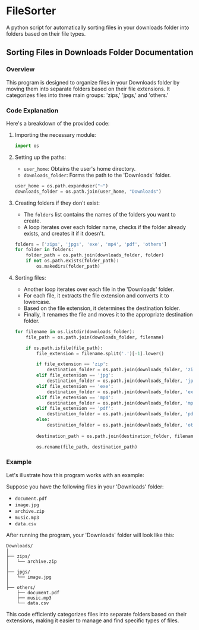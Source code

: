 # FileSorter
A python script for automatically sorting files in your downloads folder into folders based on their file types.

## Sorting Files in Downloads Folder Documentation

### Overview

This program is designed to organize files in your Downloads folder by moving them into separate folders based on their file extensions. It categorizes files into three main groups: 'zips,' 'jpgs,' and 'others.'

### Code Explanation

Here's a breakdown of the provided code:

1. Importing the necessary module:
   ```python
   import os
   ```

2. Setting up the paths:
   - `user_home`: Obtains the user's home directory.
   - `downloads_folder`: Forms the path to the 'Downloads' folder.
   ```python
   user_home = os.path.expanduser("~")
   downloads_folder = os.path.join(user_home, "Downloads")
   ```

3. Creating folders if they don't exist:
   - The `folders` list contains the names of the folders you want to create.
   - A loop iterates over each folder name, checks if the folder already exists, and creates it if it doesn't.
   ```python
   folders = ['zips', 'jpgs', 'exe', 'mp4', 'pdf', 'others']
   for folder in folders:
       folder_path = os.path.join(downloads_folder, folder)
       if not os.path.exists(folder_path):
           os.makedirs(folder_path)
   ```

4. Sorting files:
   - Another loop iterates over each file in the 'Downloads' folder.
   - For each file, it extracts the file extension and converts it to lowercase.
   - Based on the file extension, it determines the destination folder.
   - Finally, it renames the file and moves it to the appropriate destination folder.
   ```python
   for filename in os.listdir(downloads_folder):
       file_path = os.path.join(downloads_folder, filename)
   
       if os.path.isfile(file_path):
           file_extension = filename.split('.')[-1].lower()
   
           if file_extension == 'zip':
               destination_folder = os.path.join(downloads_folder, 'zips')
           elif file_extension == 'jpg':
               destination_folder = os.path.join(downloads_folder, 'jpgs')
           elif file_extension == 'exe':
               destination_folder = os.path.join(downloads_folder, 'exe')
           elif file_extension == 'mp4':
               destination_folder = os.path.join(downloads_folder, 'mp4')
           elif file_extension == 'pdf':
               destination_folder = os.path.join(downloads_folder, 'pdf')
           else:
               destination_folder = os.path.join(downloads_folder, 'others')
      
           destination_path = os.path.join(destination_folder, filename)
   
           os.rename(file_path, destination_path)
   ```

### Example

Let's illustrate how this program works with an example:

Suppose you have the following files in your 'Downloads' folder:
- `document.pdf`
- `image.jpg`
- `archive.zip`
- `music.mp3`
- `data.csv`

After running the program, your 'Downloads' folder will look like this:

```
Downloads/
│
├── zips/
│   └── archive.zip
│
├── jpgs/
│   └── image.jpg
│
├── others/
    ├── document.pdf
    ├── music.mp3
    └── data.csv
```

This code efficiently categorizes files into separate folders based on their extensions, making it easier to manage and find specific types of files.
